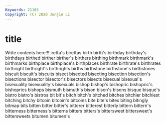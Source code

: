 ```yaml
---
Keywords: 21165
Copyright: (C) 2020 Junjie Li
---
```


# title

Write contents here!!!
iretta's 
birettas 
birth 
birth's 
birthday 
birthday's
birthdays 
birthed 
birther 
birther's 
birthers 
birthing 
birthmark 
birthmark's 
birthmarks 
birthplace
birthplace's 
birthplaces 
birthrate 
birthrate's 
birthrates 
birthright 
birthright's 
birthrights 
births 
birthstone
birthstone's 
birthstones 
biscuit 
biscuit's 
biscuits 
bisect 
bisected 
bisecting 
bisection 
bisection's
bisections 
bisector 
bisector's 
bisectors 
bisects 
bisexual 
bisexual's 
bisexuality 
bisexuality's 
bisexuals
bishop 
bishop's 
bishopric 
bishopric's 
bishoprics 
bishops 
bismuth 
bismuth's 
bison 
bison's
bisons 
bisque 
bisque's 
bistro 
bistro's 
bistros 
bit 
bit's 
bitch 
bitch's
bitched 
bitches 
bitchier 
bitchiest 
bitching 
bitchy 
bitcoin 
bitcoin's 
bitcoins 
bite
bite's 
bites 
biting 
bitingly 
bitmap 
bits 
bitten 
bitter 
bitter's 
bitterer
bitterest 
bitterly 
bittern 
bittern's 
bitterness 
bitterness's 
bitterns 
bitters 
bitters's 
bittersweet
bittersweet's 
bittersweets 
bitumen 
bitumen's 
